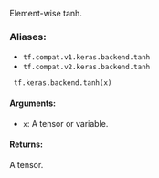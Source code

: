 
Element-wise tanh.
### Aliases:
- `tf.compat.v1.keras.backend.tanh`
- `tf.compat.v2.keras.backend.tanh`

```
 tf.keras.backend.tanh(x)
```
#### Arguments:
- `x`: A tensor or variable.
#### Returns:

A tensor.
